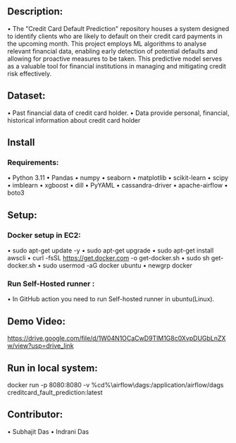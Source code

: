 ## Description:
•	The "Credit Card Default Prediction" repository houses a system designed to identify clients who are likely to default on their credit card    payments in the upcoming month. This project employs ML algorithms to analyse relevant financial data, enabling early detection of potential defaults and allowing for proactive measures to be taken. This predictive model serves as a valuable tool for financial institutions in managing and mitigating credit risk effectively.
## Dataset:
•	Past financial data of credit card holder.
•	Data provide personal, financial, historical information about credit card holder


## Install
### Requirements:
•	Python 3.11
•	Pandas
•	numpy
•	seaborn
•	matplotlib
•	scikit-learn
•	scipy
•	imblearn
•	xgboost
•	dill
•	PyYAML
•	cassandra-driver
•	apache-airflow
•	boto3


## Setup:
### Docker setup in EC2:
•	sudo apt-get update -y
•	sudo apt-get upgrade
•	sudo apt-get install awscli
•	curl -fsSL https://get.docker.com -o get-docker.sh
•	sudo sh get-docker.sh
•	sudo usermod -aG docker ubuntu
•	newgrp docker
### Run Self-Hosted runner :
•	In GitHub action you need to run Self-hosted runner in ubuntu(Linux).
 
## Demo Video:
https://drive.google.com/file/d/1W04N1OCaCwD9TlM1G8c0XvpDUGbLnZXw/view?usp=drive_link

## Run in local system: 
docker run -p 8080:8080 -v %cd%\airflow\dags:/application/airflow/dags creditcard_fault_prediction:latest

## Contributor:
•	Subhajit Das 
•	Indrani Das
